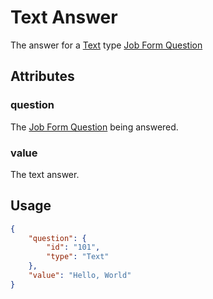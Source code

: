 # Text Answer <Badge text="object" vertical="middle" />
The answer for a [Text](./np-question-type/#text) type [Job Form Question](./np-question)

## Attributes
### question <Badge text="object" vertical="middle" />
The [Job Form Question](./np-question) being answered.

### value <Badge text="string" vertical="middle" />
The text answer.

## Usage
``` json
{
    "question": {
        "id": "101",
        "type": "Text"
    },
    "value": "Hello, World"  
}
```
